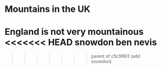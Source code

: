 # Mountains in the UK


England is not very mountainous
<<<<<<< HEAD
snowdon
ben nevis
=======

>>>>>>> parent of c5c9993 (add snowdon)
